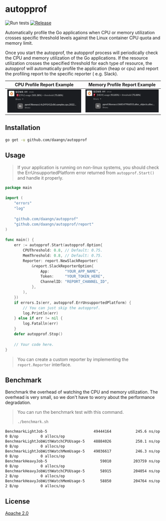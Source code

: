 # autopprof

![Run tests](https://github.com/daangn/autopprof/workflows/Run%20tests/badge.svg) [![Release](https://img.shields.io/github/v/tag/daangn/autopprof?label=Release)](https://github.com/daangn/autopprof/releases)

Automatically profile the Go applications when CPU or memory utilization crosses specific
threshold levels against the Linux container CPU quota and memory limit.

Once you start the autopprof, the autopprof process will periodically check the CPU and
memory utilization of the Go applications. If the resource utilization crosses the
specified threshold for each type of resource, the autopprof will automatically profile
the application (heap or cpu) and report the profiling report to the specific reporter (
e.g. Slack).

| CPU Profile Report Example                                 | Memory Profile Report Example                              |
|------------------------------------------------------------|------------------------------------------------------------|
| ![profiling example cpu](images/profiling_example_cpu.png) | ![profiling example mem](images/profiling_example_mem.png) |

## Installation

```bash
go get -u github.com/daangn/autopprof
```

## Usage

> If your application is running on non-linux systems, you should check the
> ErrUnsupportedPlatform error returned from `autopprof.Start()` and handle it properly.

```go
package main

import (
	"errors"
	"log"

	"github.com/daangn/autopprof"
	"github.com/daangn/autopprof/report"
)

func main() {
	err := autopprof.Start(autopprof.Option{
		CPUThreshold: 0.8, // Default: 0.75.
		MemThreshold: 0.8, // Default: 0.75.
		Reporter: report.NewSlackReporter(
			&report.SlackReporterOption{
				App:       "YOUR_APP_NAME",
				Token:     "YOUR_TOKEN_HERE",
				ChannelID: "REPORT_CHANNEL_ID",
			},
		),
	})
	if errors.Is(err, autopprof.ErrUnsupportedPlatform) {
		// You can just skip the autopprof.
		log.Println(err)
	} else if err != nil {
		log.Fatalln(err)
	}
	defer autopprof.Stop()

	// Your code here.
}
```

> You can create a custom reporter by implementing the `report.Reporter` interface.

## Benchmark

Benchmark the overhead of watching the CPU and memory utilization. The overhead is very
small, so we don't have to worry about the performance degradation.

> You can run the benchmark test with this command.
>
> ```bash
> ./benchmark.sh
> ```
>

```
BenchmarkLightJob-5                    	49444164	       245.6 ns/op	       0 B/op	       0 allocs/op
BenchmarkLightJobWithWatchCPUUsage-5   	48884026	       250.1 ns/op	       0 B/op	       0 allocs/op
BenchmarkLightJobWithWatchMemUsage-5   	49036617	       246.3 ns/op	       0 B/op	       0 allocs/op
BenchmarkHeavyJob-5                    	   59010	      203759 ns/op	       0 B/op	       0 allocs/op
BenchmarkHeavyJobWithWatchCPUUsage-5   	   58915	      204054 ns/op	       2 B/op	       0 allocs/op
BenchmarkHeavyJobWithWatchMemUsage-5   	   58850	      204764 ns/op	       2 B/op	       0 allocs/op
```

## License

[Apache 2.0](LICENSE)
